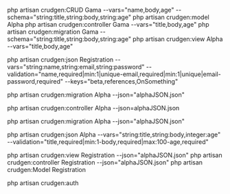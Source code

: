 
php artisan crudgen:CRUD Gama --vars="name,body,age" --schema="string:title,string:body,string:age"
php artisan crudgen:model Alpha
php artisan crudgen:controller Gama --vars="title,body,age"
php artisan crudgen:migration Gama --schema="string:title,string:body,string:age"
php artisan crudgen:view Alpha --vars="title,body,age"

php artisan crudgen:json Registration --vars="string:name,string:email,string:password" --validation="name,required|min:1|unique-email,required|min:1|unique|email-password,required" --keys="beta,references,OnSomething"

php artisan crudgen:migration Alpha --json="alphaJSON.json"



php artisan crudgen:controller Alpha --json=alphaJSON.json

php artisan crudgen:migration Alpha --json="alphaJSON.json"




php artisan crudgen:json Alpha --vars="string:title,string:body,integer:age" --validation="title,required|min:1-body,required|max:100-age,required"


php artisan crudgen:view Registration --json="alphaJSON.json"
php artisan crudgen:controller Registration --json="alphaJSON.json"
php artisan crudgen:Model Registration



php artisan crudgen:auth



